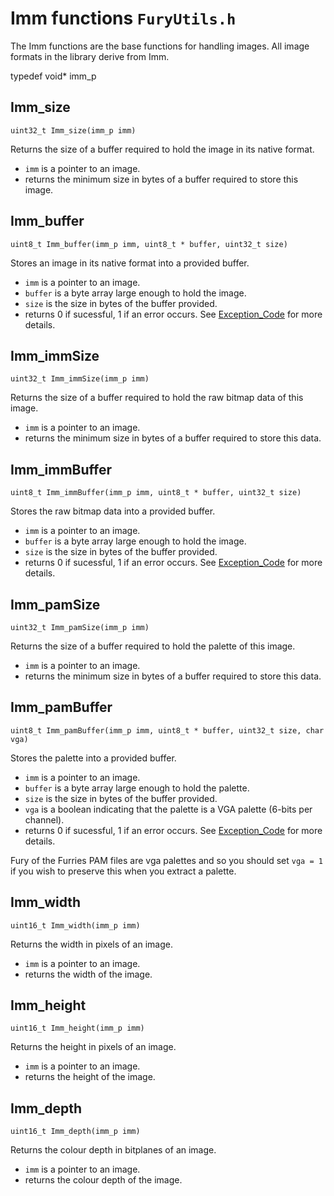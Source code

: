 # Imm functions `FuryUtils.h`

The Imm functions are the base functions for handling images. All image formats in the library derive from Imm.

typedef void* imm_p

## Imm_size

`uint32_t Imm_size(imm_p imm)`

Returns the size of a buffer required to hold the image in its native format.

- `imm` is a pointer to an image.
- returns the minimum size in bytes of a buffer required to store this image.

## Imm_buffer

`uint8_t Imm_buffer(imm_p imm, uint8_t * buffer, uint32_t size)`

Stores an image in its native format into a provided buffer.

- `imm` is a pointer to an image.
- `buffer` is a byte array large enough to hold the image.
- `size` is the size in bytes of the buffer provided.
- returns 0 if sucessful, 1 if an error occurs. See [Exception_Code](exception.md) for more details.

## Imm_immSize

`uint32_t Imm_immSize(imm_p imm)`

Returns the size of a buffer required to hold the raw bitmap data of this image.

- `imm` is a pointer to an image.
- returns the minimum size in bytes of a buffer required to store this data.

## Imm_immBuffer

`uint8_t Imm_immBuffer(imm_p imm, uint8_t * buffer, uint32_t size)`

Stores the raw bitmap data into a provided buffer.

- `imm` is a pointer to an image.
- `buffer` is a byte array large enough to hold the image.
- `size` is the size in bytes of the buffer provided.
- returns 0 if sucessful, 1 if an error occurs. See [Exception_Code](exception.md) for more details.

## Imm_pamSize

`uint32_t Imm_pamSize(imm_p imm)`

Returns the size of a buffer required to hold the palette of this image.

- `imm` is a pointer to an image.
- returns the minimum size in bytes of a buffer required to store this data.

## Imm_pamBuffer

`uint8_t Imm_pamBuffer(imm_p imm, uint8_t * buffer, uint32_t size, char vga)`

Stores the palette into a provided buffer.

- `imm` is a pointer to an image.
- `buffer` is a byte array large enough to hold the palette.
- `size` is the size in bytes of the buffer provided.
- `vga` is a boolean indicating that the palette is a VGA palette (6-bits per channel).
- returns 0 if sucessful, 1 if an error occurs. See [Exception_Code](exception.md) for more details.

Fury of the Furries PAM files are vga palettes and so you should set `vga = 1` if you wish to preserve this when you extract a palette.

## Imm_width

`uint16_t Imm_width(imm_p imm)`

Returns the width in pixels of an image.

- `imm` is a pointer to an image.
- returns the width of the image.

## Imm_height

`uint16_t Imm_height(imm_p imm)`

Returns the height in pixels of an image.

- `imm` is a pointer to an image.
- returns the height of the image.

## Imm_depth

`uint16_t Imm_depth(imm_p imm)`

Returns the colour depth in bitplanes of an image.

- `imm` is a pointer to an image.
- returns the colour depth of the image.
